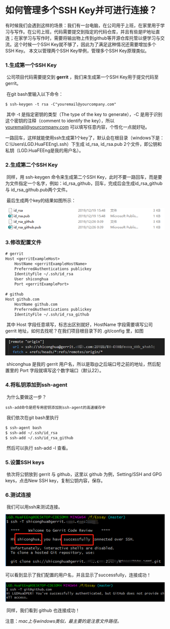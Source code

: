# 如何管理多个SSH Key并可进行连接？

​        有时候我们会遇到这样的场景：我们有一台电脑，在公司用于上班，在家里用于学习与写作。在公司上班，代码需要提交到指定的代码仓库，并且有些是IP地址直连；在家学习与写作时，需要将输出物上传到github等开源仓库托管以便学习与交流。这个时候一个SSH Key就不够了，因此为了满足这种情况还需要增加多个SSH Key。
​        本文以管理两个SSH Key举例，管理多个SSH Key原理类似。

### 1.生成第一个SSH Key

​        公司项目代码需要提交到 **gerrit** ，我们来生成第一个SSH Key用于提交代码至gerrit。

​        在git bash里输入以下命令：

    $ ssh-keygen -t rsa -C"youremail@yourcompany.com"

​        其中 -t 是指定密钥的类型（The type of the key to generate），-C 是用于识别这个密钥的注释（comment to identify the key），所以 youremail@yourcompany.com 可以填写任意内容，个性化一点就好哒。

​        一路回车，这样就能使用ssh生成第1个key了，默认会在根目录（windows下是：C:\Users\LGD.HuaFEEng\\.ssh）下生成 id_rsa, id_rsa.pub 2个文件，即公钥和私钥（LGD.HuaFEEng是我的用户名）。

### 2.生成第二个SSH Key

​        同样，用 ssh-keygen 命令来生成第二个SSH Key，此时不要一路回车，而是要为文件指定一个名字，例如：id_rsa_github，回车，完成后会生成id_rsa_github 与 id_rsa_github.pub两个文件。

​        最后生成两个key的结果如图所示：

![生成两个key的结果](https://github.com/LGDHuaOPER/essay-by-lgdhuafeeng/blob/master/images/2019-12-26-2055.png)

### 3.修改配置文件

    # gerrit
    Host <gerritExampleHost>
        HostName <gerritExampleHostName>
        PreferredAuthentications publickey
        IdentityFile ~/.ssh/id_rsa
        User shiconghua
        Port <gerritExamplePort>
    
    # github
    Host github.com
        HostName github.com
        PreferredAuthentications publickey
        IdentityFile ~/.ssh/id_rsa_github
​        其中 Host 字段任意填写，标志出区别就好，HostName 字段需要填写公司 gerrit 地址，如何去找呢？在我们项目根目录下的 .git/config 里，如图

![](https://github.com/LGDHuaOPER/essay-by-lgdhuafeeng/blob/master/images/2019-12-26-2102.png)

​        shiconghua 是我的 gerrit 用户名，所以是取@之后端口号之前的地址，然后配置里的 Port 字段就填写这个数字端口（默认22）。

### 4.将私钥添加到ssh-agent

​        为什么要做这一步？

    ssh-add命令是把专用密钥添加到ssh-agent的高速缓存中

​        我们依次在git bash里执行

    $ ssh-agent bash
    $ ssh-add ~/.ssh/id_rsa
    $ ssh-add ~/.ssh/id_rsa_github
​        然后可以执行 ssh-add -l 查看。

### 5.设置SSH keys

​        依次将公钥放到 gerrit 与 github，这里以 github 为例，Setting/SSH and GPG keys，点击New SSH key，复制公钥内容，保存。

### 6.测试连接

​        我们可以用ssh来测试连接。

![测试连接gerrit](https://github.com/LGDHuaOPER/essay-by-lgdhuafeeng/blob/master/images/2019-12-26-2116.png)

​        可以看到显示了我们配置的用户名，并且显示了successfully，连接成功！

![测试连接github](https://github.com/LGDHuaOPER/essay-by-lgdhuafeeng/blob/master/images/2019-12-26-2124.png)

​        同样，我们看到 github 也连接成功！



注意：*mac上与windows类似，最主要的是注意文件路径。*
